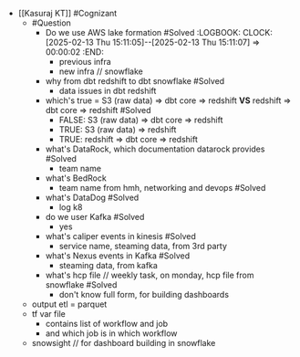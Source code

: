 - [[Kasuraj KT]] #Cognizant
	- #Question
		- Do we use AWS lake formation #Solved
		  :LOGBOOK:
		  CLOCK: [2025-02-13 Thu 15:11:05]--[2025-02-13 Thu 15:11:07] =>  00:00:02
		  :END:
			- previous infra
			- new infra // snowflake
		- why from dbt redshift to dbt snowflake #Solved
			- data issues in dbt redshift
		- which's true = S3 (raw data) => dbt core => redshift **VS** redshift => dbt core => redshift #Solved
			- FALSE: S3 (raw data) => dbt core => redshift
			- TRUE: S3 (raw data) => redshift
			- TRUE: redshift => dbt core => redshift
		- what's DataRock, which documentation datarock provides #Solved
			- team name
		- what's BedRock
			- team name from hmh, networking and devops #Solved
		- what's DataDog #Solved
			- log k8
		- do we user Kafka #Solved
			- yes
		- what's caliper events in kinesis #Solved
			- service name, steaming data, from 3rd party
		- what's Nexus events in Kafka #Solved
			- steaming data, from kafka
		- what's hcp file // weekly task, on monday, hcp file from snowflake #Solved
			- don't know full form, for building dashboards
	- output etl = parquet
	- tf var file
		- contains list of workflow and job
		- and which job is in which workflow
	- snowsight // for dashboard building in snowflake